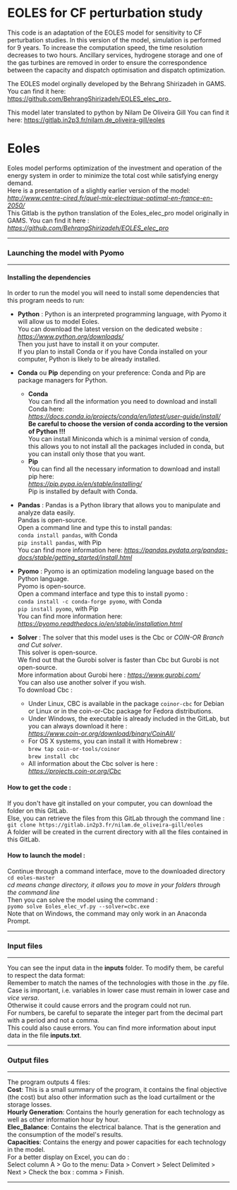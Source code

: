 
# EOLES for CF perturbation study

This code is an adaptation of the EOLES model for sensitivity to CF perturbation studies. 
In this version of the model, simulation is performed for 9 years. To increase the computation speed, the  time resolution decreases to two hours. 
Ancillary services, hydrogene storage and one of the gas turbines are removed in order to ensure the correspondence between the capacity and dispatch optimisation and dispatch optimization. 

The EOLES model orginally developed by the Behrang Shirizadeh in GAMS.
You can find it here: https://github.com/BehrangShirizadeh/EOLES_elec_pro_

This model later translated to python by Nilam De Oliveira Gill
You can find it here: https://gitlab.in2p3.fr/nilam.de_oliveira-gill/eoles



# Eoles

Eoles model performs optimization of the investment and operation of the energy system in order to minimize the total cost while satisfying energy demand. \
Here is a presentation of a slightly earlier version of the model: _http://www.centre-cired.fr/quel-mix-electrique-optimal-en-france-en-2050/_ \
This Gitlab is the python translation of the Eoles_elec_pro model originally in GAMS.
You can find it here : _https://github.com/BehrangShirizadeh/EOLES_elec_pro_

---

### Launching the model with Pyomo

---

#### **Installing the dependencies**

In order to run the model you will need to install some dependencies that this program needs to run:

* **Python** :
Python is an interpreted programming language, with Pyomo it will allow us to model Eoles. \
You can download the latest version on the dedicated website : *https://www.python.org/downloads/* \
Then you just have to install it on your computer. \
If you plan to install Conda or if you have Conda installed on your computer, 
Python is likely to be already installed.

* **Conda** ou **Pip** depending on your preference:
Conda and Pip are package managers for Python.
    * **Conda** \
    You can find all the information you need to download and install Conda here:  \
    _https://docs.conda.io/projects/conda/en/latest/user-guide/install/_ \
    __Be careful to choose the version of conda according to the version of Python !!!__ \
    You can install Miniconda which is a minimal version of conda, \
  this allows you to not install all the packages included in conda,
  but you can install only those that you want.
    * **Pip** \
    You can find all the necessary information to download and install pip here: \
    _https://pip.pypa.io/en/stable/installing/_ \
    Pip is installed by default with Conda.

* **Pandas** :
Pandas is a Python library that allows you to manipulate and analyze data easily. \
Pandas is open-source. \
Open a command line and type this to install pandas: \
```conda install pandas```, with Conda \
```pip install pandas```, with Pip \
You can find more information here: _https://pandas.pydata.org/pandas-docs/stable/getting_started/install.html_

* **Pyomo** :
Pyomo is an optimization modeling language based on the Python language. \
Pyomo is open-source.\
Open a command interface and type this to install pyomo : \
```conda install -c conda-forge pyomo```, with Conda \
```pip install pyomo```, with Pip \
You can find more information here: _https://pyomo.readthedocs.io/en/stable/installation.html_

* **Solver** :
The solver that this model uses is the Cbc or _COIN-OR Branch and Cut solver_. \
This solver is open-source. \
We find out that the Gurobi solver is faster than Cbc but Gurobi is not open-source. \
More information about Gurobi here : _https://www.gurobi.com/_ \
You can also use another solver if you wish. \
To download Cbc :
    * Under Linux, CBC is available in the package `coinor-cbc` for Debian or Linux
    or in the coin-or-Cbc package for Fedora distributions.
    * Under Windows, the executable is already included in the GitLab, but you can always download it here : \
    _https://www.coin-or.org/download/binary/CoinAll/_
    * For OS X systems, you can install it with Homebrew : \
    `brew tap coin-or-tools/coinor` \
    `brew install cbc`
    * All information about the Cbc solver is here : \
_https://projects.coin-or.org/Cbc_


#### **How to get the code :**

If you don't have git installed on your computer, you can download the folder on this GitLab. \
Else, you can retrieve the files from this GitLab through the command line : \
``git clone https://gitlab.in2p3.fr/nilam.de_oliveira-gill/eoles`` \
A folder will be created in the current directory with all the files contained in this GitLab.

#### **How to launch the model :**

Continue through a command interface, move to the downloaded directory \
``cd eoles-master`` \
*cd means change directory, it allows you to move in your folders through the command line* \
Then you can solve the model using the command : \
``pyomo solve Eoles_elec_vf.py --solver=cbc.exe`` \
Note that on Windows, the command may only work in an Anaconda Prompt.


---

### Input files

---

You can see the input data in the **inputs** folder.
To modify them, be careful to respect the data format: \
Remember to match the names of the technologies with those in the .py file. \
Case is important, i.e. variables in lower case must remain in lower case and *vice versa*. \
Otherwise it could cause errors and the program could not run. \
For numbers, be careful to separate the integer part from the decimal part with a period and not a comma. \
This could also cause errors.
You can find more information about input data in the file __inputs.txt__.

---

### Output files

---

The program outputs 4 files:  \
**Cost**: This is a small summary of the program, it contains the final objective (the cost) but also other information such as the load curtailment or the storage losses. \
**Hourly Generation**: Contains the hourly generation for each technology as well as other information hour by hour. \
**Elec_Balance**: Contains the electrical balance. That is the generation and the consumption of the model's results. \
**Capacities**: Contains the energy and power capacities for each technology in the model. \
For a better display on Excel, you can do : \
Select column A > Go to the menu: Data > Convert > Select Delimited > Next > Check the box : comma > Finish.

---


